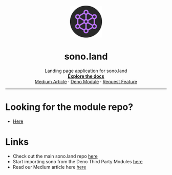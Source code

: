 <p align="center">
  <img src="./static/favicon.png" alt="sono.land" width="100" height="100">
</p>

<h1 align="center">
  sono.land
</h1>

<p align="center">
  Landing page application for sono.land
  <br />
  <a href="https://sono.land/"><strong>Explore the docs</strong></a>
  <br />
  <a href="https://chris-paul-ejercito.medium.com/sono-io-real-time-communication-for-deno-d325a5a29b6f">Medium Article</a>
  ·
  <a href="https://deno.land/x/sono@v1.1">Deno Module</a>
  ·
  <a href="https://github.com/oslabs-beta/sono.land/issues">Request Feature</a>
</p>

***

# Looking for the module repo?
* [Here](https://github.com/oslabs-beta/sono.land)

# Links

* Check out the main sono.land repo [here](https://github.com/oslabs-beta/sono.land)
* Start importing sono from the Deno Third Party Modules [here](https://deno.land/x/sono@v1.1)
* Read our Medium article here [here](https://chris-paul-ejercito.medium.com/sono-io-real-time-communication-for-deno-d325a5a29b6f)
